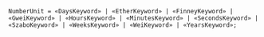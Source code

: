 <!-- This file is generated automatically by infrastructure scripts. Please don't edit by hand. -->

```{ .ebnf .slang-ebnf #NumberUnit }
NumberUnit = «DaysKeyword» | «EtherKeyword» | «FinneyKeyword» | «GweiKeyword» | «HoursKeyword» | «MinutesKeyword» | «SecondsKeyword» | «SzaboKeyword» | «WeeksKeyword» | «WeiKeyword» | «YearsKeyword»;
```
